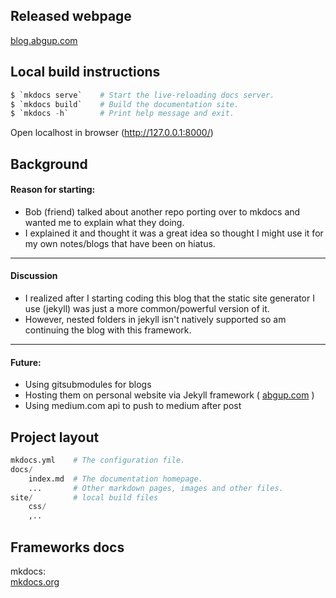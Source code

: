## Released webpage

[blog.abgup.com](https://blog.abgup.com)

## Local build instructions

```python
$ `mkdocs serve`    # Start the live-reloading docs server.
$ `mkdocs build`    # Build the documentation site.
$ `mkdocs -h`       # Print help message and exit.
```

Open localhost in browser (http://127.0.0.1:8000/)


## Background

#### Reason for starting:

- Bob (friend) talked about another repo porting over to mkdocs and wanted me to explain what they doing.
- I explained it and thought it was a great idea so thought I might use it for my own notes/blogs that have been on hiatus.

--- 

#### Discussion

- I realized after I starting coding this blog that the static site generator I use (jekyll) was just a more common/powerful version of it. 
- However, nested folders in jekyll isn't natively supported so am continuing the blog with this framework.

--- 

#### Future:

- Using gitsubmodules for blogs
- Hosting them on personal website via Jekyll framework ( [abgup.com](abgup.com) )
- Using medium.com api to push to medium after post

## Project layout

```python
mkdocs.yml    # The configuration file.
docs/
    index.md  # The documentation homepage.
    ...       # Other markdown pages, images and other files.
site/         # local build files
    css/
    ,..
```

## Frameworks docs

mkdocs: <br>
[mkdocs.org](https://mkdocs.com)

